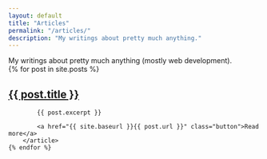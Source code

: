 ```yaml
---
layout: default
title: "Articles"
permalink: "/articles/"
description: "My writings about pretty much anything."
---
```


<div class="quote">
    My writings about pretty much anything (mostly web development).
</div>

<div class="articles-list">
    {% for post in site.posts %}
        <article class="entry articles-list__entry">
            <h2 class="articles-list__entry-title"><a href="{{ site.baseurl }}{{ post.url }}">{{ post.title }}</a></h2>

            {{ post.excerpt }}

            <a href="{{ site.baseurl }}{{ post.url }}" class="button">Read more</a>
        </article>
    {% endfor %}
</div>
